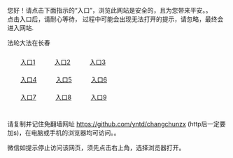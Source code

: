 您好！请点击下面指示的“入口”，浏览此网站是安全的，且为您带来平安。。 <br/>
点击入口后，请耐心等待， 过程中可能会出现无法打开的提示，请忽略，最终会进入网站. </br>

法轮大法在长春<br/>
<div style="padding:10px"><a style="margin:20px" target="_blank" href="https://d3fm0mrtvh2bwv.cloudfront.net/2Qpsp?qbmqnycl" id="ccLink1" rel="nofollow">入口1</a> <a target="_blank" style="margin:20px" href="https://dqm8q1ra7k7kl.cloudfront.net/2Qpsp?zmxlndrz" id="ccLink2" rel="nofollow">入口2</a> <a style="margin:20px" target="_blank" href="https://d2dqixtvovousc.cloudfront.net/2Qpsp?tcfiaqy" id="ccLink3" rel="nofollow">入口3</a></div>

<div style="padding:10px" ><a style="margin:20px" target="_blank" href="https://d3fm0mrtvh2bwv.cloudfront.net/2Qpsp?qbmqnycl" id="ccLink4" rel="nofollow">入口4</a> <a style="margin:20px" href="https://dqm8q1ra7k7kl.cloudfront.net/2Qpsp?zmxlndrz" target="_blank" id="ccLink5" rel="nofollow">入口5</a> <a style="margin:20px" href="https://d2dqixtvovousc.cloudfront.net/2Qpsp?tcfiaqy" target="_blank" id="ccLink6" rel="nofollow">入口6</a></div>

<div style="padding:10px"><a style="margin:20px" target="_blank" href="https://d3fm0mrtvh2bwv.cloudfront.net/2Qpsp?qbmqnycl" id="ccLink7" rel="nofollow">入口7</a> <a style="margin:20px" href="https://dqm8q1ra7k7kl.cloudfront.net/2Qpsp?zmxlndrz" target="_blank" id="ccLink8" rel="nofollow">入口8</a> <a style="margin:20px" target="_blank" href="https://d2dqixtvovousc.cloudfront.net/2Qpsp?tcfiaqy" id="ccLink9" rel="nofollow">入口9</a></div>

<br/>



请复制并记住免翻墙网址 https://github.com/yntd/changchunzx (http后一定要加s)，在电脑或手机的浏览器均可访问。。<br/>

微信如提示停止访问该网页，须先点击右上角，选择浏览器打开。
